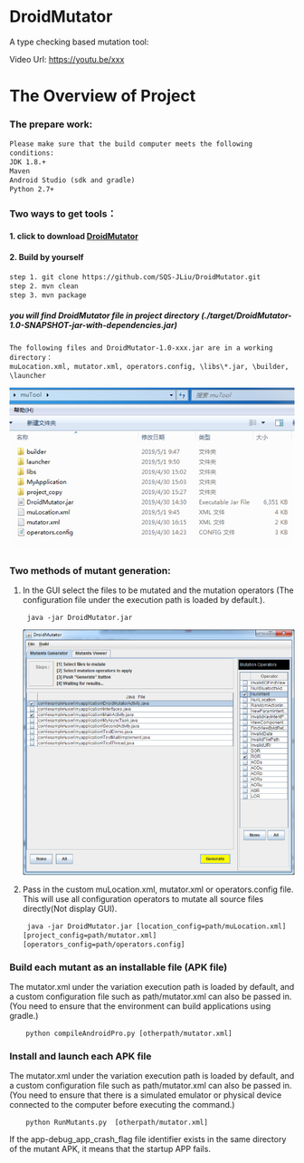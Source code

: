 # DroidMutator
A type checking based mutation tool:

Video Url: https://youtu.be/xxx

# The Overview of Project
### The prepare work:

    Please make sure that the build computer meets the following conditions:
    JDK 1.8.+
    Maven
    Android Studio (sdk and gradle)
    Python 2.7+
### Two ways to get tools：

#### 1. click to download [DroidMutator]( https://raw.github.com/SQS-JLiu/DroidMutator/master/muTool.zip )
    
#### 2. Build by yourself
    step 1. git clone https://github.com/SQS-JLiu/DroidMutator.git
    step 2. mvn clean
    step 3. mvn package
##### you will find DroidMutator file in project directory (./target/DroidMutator-1.0-SNAPSHOT-jar-with-dependencies.jar)
    The following files and DroidMutator-1.0-xxx.jar are in a working directory：
    muLocation.xml, mutator.xml, operators.config, \libs\*.jar, \builder, \launcher
   ![dir_tree](https://github.com/SQS-JLiu/DroidMutator/blob/master/readme/dir_tree.jpg)

### Two methods of mutant generation:
1. In the GUI select the files to be mutated and the mutation operators
   (The configuration file under the execution path is loaded by default.).

        java -jar DroidMutator.jar   
   ![gui](https://github.com/SQS-JLiu/DroidMutator/blob/master/readme/mutate_gui.png)
2. Pass in the custom muLocation.xml, mutator.xml or operators.config file.
   This will use all configuration operators to mutate all source files directly(Not display GUI).
    
        java -jar DroidMutator.jar [location_config=path/muLocation.xml] [project_config=path/mutator.xml] [operators_config=path/operators.config]
### Build each mutant as an installable file (APK file)
   The mutator.xml under the variation execution path is loaded by default, 
   and a custom configuration file such as path/mutator.xml can also be passed in.
   (You need to ensure that the environment can build applications using gradle.)
        
        python compileAndroidPro.py [otherpath/mutator.xml]
### Install and launch each APK file
   The mutator.xml under the variation execution path is loaded by default, 
   and a custom configuration file such as path/mutator.xml can also be passed in.
   (You need to ensure that there is a simulated emulator or physical device connected to the computer before executing the command.)
        
        python RunMutants.py  [otherpath/mutator.xml]
  If the app-debug_app_crash_flag file identifier exists in the same directory of the mutant APK, 
  it means that the startup APP fails.
